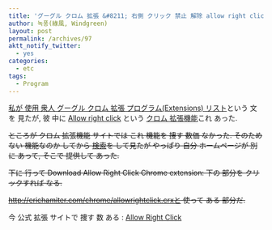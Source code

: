```yaml
---
title: 'グーグル クロム 拡張 &#8211; 右側 クリック 禁止 解除 allow right click'
author: 녹풍(綠風, Windgreen)
layout: post
permalink: /archives/97
aktt_notify_twitter:
  - yes
categories:
  - etc
tags:
  - Program
---
```

<a target="_top" href="http://pakcw.cafe24.com/1348" rel="bookmark" title="PermaLink:: 私が 使用 衆人 グーグル クロム 拡張 プログラム(Extensions) リスト">私が 使用 衆人 グーグル クロム 拡張 プログラム(Extensions) リスト</a>という 文を 見たが, 彼 中に <a href="https://chrome.google.com/extensions/detail/hompjdfbfmmmgflfjdlnkohcplmboaeo?hl=ko" target="_blank">Allow right click</a> という [クロム 拡張機能][1]これ あった.

<strike>ところが クロム 拡張機能 サイトでは これ 機能を 捜す 数価 なかった. そのため ない 機能なのか してから <a target="_top" href="http://www.google.co.kr/search?rlz=1C1GGLS_koKR294KR303&sourceid=chrome&ie=UTF-8&q=allow+right+click+chrome+extention">検索</a>を して見たが やっぱり 自分 ホームページが 別に あって, そこで 提供して あった.</strike>

<strike>下に 行って Download Allow Right Click Chrome extension: 下の 部分を クリックすれば なる.</strike>

<strike>http://erichamiter.com/chrome/allowrightclick.crxと 使って ある 部分だ.</strike>

今 公式 拡張 サイトで 捜す 数 ある :&nbsp;<a href="https://chrome.google.com/extensions/detail/hompjdfbfmmmgflfjdlnkohcplmboaeo?hl=ko" target="_blank">Allow Right Click</a>

 [1]: https://chrome.google.com/extensions